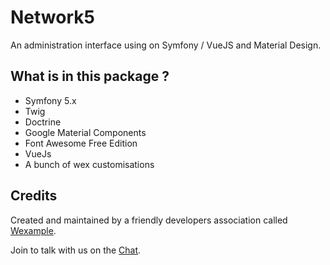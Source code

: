# Network5

An administration interface using on Symfony / VueJS and Material Design.

## What is in this package ?

- Symfony 5.x
- Twig
- Doctrine
- Google Material Components
- Font Awesome Free Edition
- VueJs
- A bunch of wex customisations

## Credits

Created and maintained by a friendly developers association called [Wexample](https://wexample.com).

Join to talk with us on the [Chat](https://chat.wexample.com).